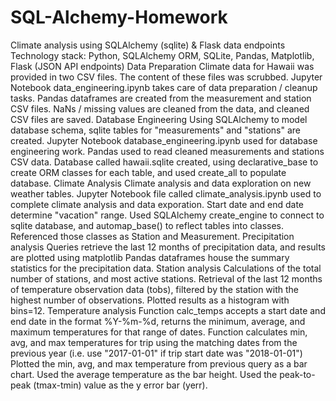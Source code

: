 # SQL-Alchemy-Homework
Climate analysis using SQLAlchemy (sqlite) & Flask data endpoints
Technology stack: Python, SQLAlchemy ORM, SQLite, Pandas, Matplotlib, Flask (JSON API endpoints)
Data Preparation
Climate data for Hawaii was provided in two CSV files. The content of these files was scrubbed.
Jupyter Notebook data_engineering.ipynb takes care of data preparation / cleanup tasks.
Pandas dataframes are created from the measurement and station CSV files.
NaNs / missing values are cleaned from the data, and cleaned CSV files are saved.
Database Engineering
Using SQLAlchemy to model database schema, sqlite tables for "measurements" and "stations" are created.
Jupyter Notebook database_engineering.ipynb used for database engineering work.
Pandas used to read cleaned measurements and stations CSV data.
Database called hawaii.sqlite created, using declarative_base to create ORM classes for each table, and used create_all to populate database.
Climate Analysis
Climate analysis and data exploration on new weather tables.
Jupyter Notebook file called climate_analysis.ipynb used to complete climate analysis and data exporation.
Start date and end date determine "vacation" range.
Used SQLAlchemy create_engine to connect to sqlite database, and automap_base() to reflect tables into classes. Referenced those classes as Station and Measurement.
Precipitation analysis
Queries retrieve the last 12 months of precipitation data, and results are plotted using matplotlib
Pandas dataframes house the summary statistics for the precipitation data.
Station analysis
Calculations of the total number of stations, and most active stations.
Retrieval of the last 12 months of temperature observation data (tobs), filtered by the station with the highest number of observations.
Plotted results as a histogram with bins=12.
Temperature analysis
Function calc_temps accepts a start date and end date in the format %Y-%m-%d, returns the minimum, average, and maximum temperatures for that range of dates.
Function calculates min, avg, and max temperatures for trip using the matching dates from the previous year (i.e. use "2017-01-01" if trip start date was "2018-01-01")
Plotted the min, avg, and max temperature from previous query as a bar chart. 
Used the average temperature as the bar height.
Used the peak-to-peak (tmax-tmin) value as the y error bar (yerr).
